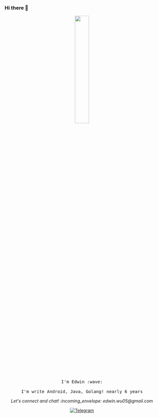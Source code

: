 ### Hi there 👋

<!--
**why168/why168** is a ✨ _special_ ✨ repository because its `README.md` (this file) appears on your GitHub profile.

Here are some ideas to get you started:

- 🔭 I’m currently working on ...
- 🌱 I’m currently learning ...
- 👯 I’m looking to collaborate on ...
- 🤔 I’m looking for help with ...
- 💬 Ask me about ...
- 📫 How to reach me: ...
- 😄 Pronouns: ...
- ⚡ Fun fact: ...
-->

<p align="center">
  <img src="https://media.giphy.com/media/MeJgB3yMMwIaHmKD4z/giphy.gif" width="30%">
  <br><br>
  <samp>
    I'm Edwin :wave:
    <br><br>
    I'm write Android, Java, Golang! nearly 6 years
    <br>
  </samp>
</p>

<p align="center">
  <i> Let's connect and chat! :incoming_envelope: edwin.wu05@gmail.com</i>
</p>
<p align="center">
  <a href="https://t.me/master0055"><img src="https://telegram.org/favicon.ico" alt="Telegram"> </a>
</p>
